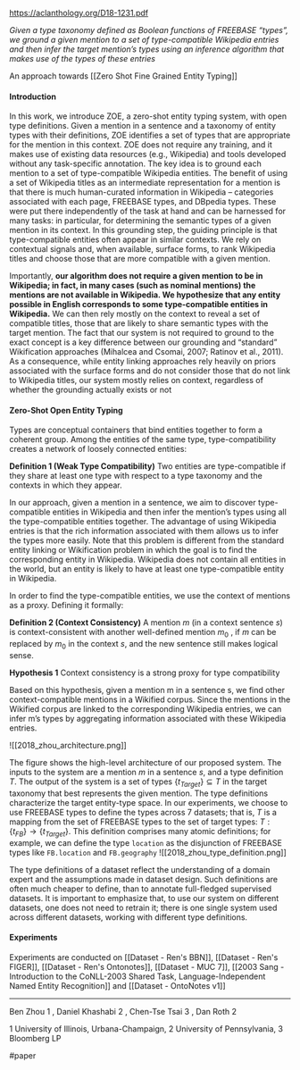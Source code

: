 https://aclanthology.org/D18-1231.pdf

*Given a type taxonomy defined as Boolean functions of FREEBASE “types”, we ground a given mention to a set of type-compatible Wikipedia entries and then infer the target mention’s types using an inference algorithm that makes use of the types of these entries*

An approach towards [[Zero Shot Fine Grained Entity Typing]]

#### Introduction

In this work, we introduce ZOE, a zero-shot entity typing system, with open type definitions. Given a mention in a sentence and a taxonomy of entity types with their definitions, ZOE identifies a set of types that are appropriate for the mention in this context. ZOE does not require any training, and it makes use of existing data resources (e.g., Wikipedia) and tools developed without any task-specific annotation. The key idea is to ground each mention to a set of type-compatible Wikipedia entities. The benefit of using a set of Wikipedia titles as an intermediate representation for a mention is that there is much human-curated information in Wikipedia – categories associated with each page, FREEBASE types, and DBpedia types. These were put there independently of the task at hand and can be harnessed for many tasks: in particular, for determining the semantic types of a given mention in its context. In this grounding step, the guiding principle is that type-compatible entities often appear in similar contexts. We rely on contextual signals and, when available, surface forms, to rank Wikipedia titles and choose those that are more compatible with a given mention. 

Importantly, **our algorithm does not require a given mention to be in Wikipedia; in fact, in many cases (such as nominal mentions) the mentions are not available in Wikipedia. We hypothesize that any entity possible in English corresponds to some type-compatible entities in Wikipedia.** We can then rely mostly on the context to reveal a set of compatible titles, those that are likely to share semantic types with the target mention. The fact that our system is not required to ground to the exact concept is a key difference between our grounding and “standard” Wikification approaches (Mihalcea and Csomai, 2007; Ratinov et al., 2011). As a consequence, while entity linking approaches rely heavily on priors associated with the surface forms and do not consider those that do not link to Wikipedia titles, our system mostly relies on context, regardless of whether the grounding actually exists or not

#### Zero-Shot Open Entity Typing

Types are conceptual containers that bind entities together to form a coherent group. Among the entities of the same type, type-compatibility creates a network of loosely connected entities:

**Definition 1 (Weak Type Compatibility)** Two entities are type-compatible if they share at least one type with respect to a type taxonomy and the contexts in which they appear.

In our approach, given a mention in a sentence, we aim to discover type-compatible entities in Wikipedia and then infer the mention’s types using all the type-compatible entities together. The advantage of using Wikipedia entries is that the rich information associated with them allows us to infer the types more easily. Note that this problem is different from the standard entity linking or Wikification problem in which the goal is to find the corresponding entity in Wikipedia. Wikipedia does not contain all entities in the world, but an entity is likely to have at least one type-compatible entity in Wikipedia.

In order to find the type-compatible entities, we use the context of mentions as a proxy. Defining it formally:

**Definition 2 (Context Consistency)** A mention $m$ (in a context sentence $s$) is context-consistent with another well-defined mention $m_0$ , if $m$ can be replaced by $m_0$ in the context $s$, and the new sentence still makes logical sense.

**Hypothesis 1** Context consistency is a strong proxy for type compatibility

Based on this hypothesis, given a mention m in a sentence s, we find other context-compatible mentions in a Wikified corpus. Since the mentions in the Wikified corpus are linked to the corresponding Wikipedia entries, we can infer m’s types by aggregating information associated with these Wikipedia entries.

![[2018_zhou_architecture.png]]

The figure shows the high-level architecture of our proposed system. The inputs to the system are a mention $m$ in a sentence $s$, and a type definition $T$. The output of the system is a set of types $\{t_{Target}\} \subseteq T$ in the target taxonomy that best represents the given mention. The type definitions characterize the target entity-type space. In our experiments, we choose to use FREEBASE types to define the types across 7 datasets; that is, $T$ is a mapping from the set of FREEBASE types to the set of target types: $T : \{t_{FB}\} \rightarrow \{t_{Target}\}$. This definition comprises many atomic definitions; for example, we can define the type `location` as the disjunction of FREEBASE types like `FB.location` and `FB.geography`
![[2018_zhou_type_definition.png]]

The type definitions of a dataset reflect the understanding of a domain expert and the assumptions made in dataset design. Such definitions are often much cheaper to define, than to annotate full-fledged supervised datasets. It is important to emphasize that, to use our system on different datasets, one does not need to retrain it; there is one single system used across different datasets, working with different type definitions.

#### Experiments

Experiments are conducted on [[Dataset - Ren's BBN]], [[Dataset - Ren's FIGER]], [[Dataset - Ren's Ontonotes]], [[Dataset - MUC 7]], [[2003 Sang - Introduction to the CoNLL-2003 Shared Task, Language-Independent Named Entity Recognition]] and [[Dataset - OntoNotes v1]]



---

Ben Zhou 1 , 
Daniel Khashabi 2 , 
Chen-Tse Tsai 3 , 
Dan Roth 2

1 University of Illinois, Urbana-Champaign, 
2 University of Pennsylvania, 
3 Bloomberg LP

#paper 